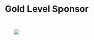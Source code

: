 # Gold Level Sponsor

<img src="images/jfrog.png" style="border:none; box-shadow:none; margin: 30px; background:white;"/>

